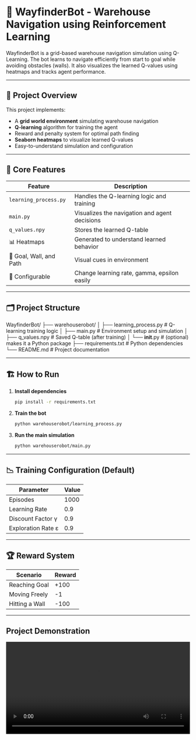 # 🤖 WayfinderBot - Warehouse Navigation using Reinforcement Learning

WayfinderBot is a grid-based warehouse navigation simulation using Q-Learning. The bot learns to navigate efficiently from start to goal while avoiding obstacles (walls). It also visualizes the learned Q-values using heatmaps and tracks agent performance.

---

## 🚀 Project Overview

This project implements:
- A **grid world environment** simulating warehouse navigation
- **Q-learning** algorithm for training the agent
- Reward and penalty system for optimal path finding
- **Seaborn heatmaps** to visualize learned Q-values
- Easy-to-understand simulation and configuration

---

## 🧠 Core Features

| Feature                  | Description |
|--------------------------|-------------|
| `learning_process.py`    | Handles the Q-learning logic and training |
| `main.py`                | Visualizes the navigation and agent decisions |
| `q_values.npy`           | Stores the learned Q-table |
| 📊 Heatmaps              | Generated to understand learned behavior |
| 🧭 Goal, Wall, and Path  | Visual cues in environment |
| 💾 Configurable          | Change learning rate, gamma, epsilon easily |

---

## 🗂️ Project Structure

WayfinderBot/
├── warehouserobot/
│   ├── learning_process.py      # Q-learning training logic
│   ├── main.py                  # Environment setup and simulation
│   ├── q_values.npy             # Saved Q-table (after training)
│   └── __init__.py              # (optional) makes it a Python package
├── requirements.txt             # Python dependencies
└── README.md                    # Project documentation

---

## 🏗️ How to Run

1. **Install dependencies**
    ```bash
    pip install -r requirements.txt
    ```

2. **Train the bot**
    ```bash
    python warehouserobot/learning_process.py
    ```

3. **Run the main simulation**
    ```bash
    python warehouserobot/main.py
    ```

---

## 📉 Training Configuration (Default)

| Parameter         | Value  |
|------------------|--------|
| Episodes          | 1000   |
| Learning Rate     | 0.9    |
| Discount Factor γ | 0.9    |
| Exploration Rate ε| 0.9    |

---

## 🏆 Reward System

| Scenario       | Reward   |
|----------------|----------|
| Reaching Goal  | +100     |
| Moving Freely  | -1       |
| Hitting a Wall | -100     |

---

## Project Demonstration

<video width="100%" height="auto" controls>
  <source src="warehouserobot/RL-Demo.mp4" type="video/mp4">
  Your browser does not support the video tag.
</video>
